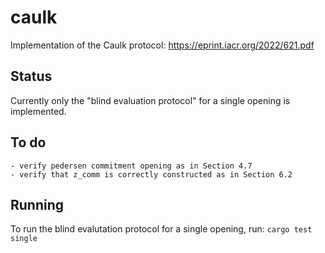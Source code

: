 # caulk
Implementation of the Caulk protocol: https://eprint.iacr.org/2022/621.pdf

## Status
Currently only the "blind evaluation protocol" for a single opening is implemented.

## To do
    - verify pedersen commitment opening as in Section 4.7
    - verify that z_comm is correctly constructed as in Section 6.2

## Running
To run the blind evalutation protocol for a single opening, run:
`cargo test single`

